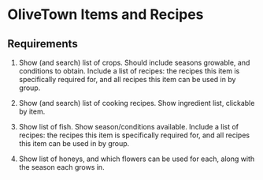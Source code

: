 # OliveTown Items and Recipes


## Requirements

1. Show (and search) list of crops. Should include seasons growable, and conditions to obtain.
   Include a list of recipes: the recipes this item is specifically required for, and all recipes this item can be used in by group.

2. Show (and search) list of cooking recipes. Show ingredient list, clickable by item.

3. Show list of fish. Show season/conditions available.
   Include a list of recipes: the recipes this item is specifically required for, and all recipes this item can be used in by group.

4. Show list of honeys, and which flowers can be used for each, along with the season each grows in.